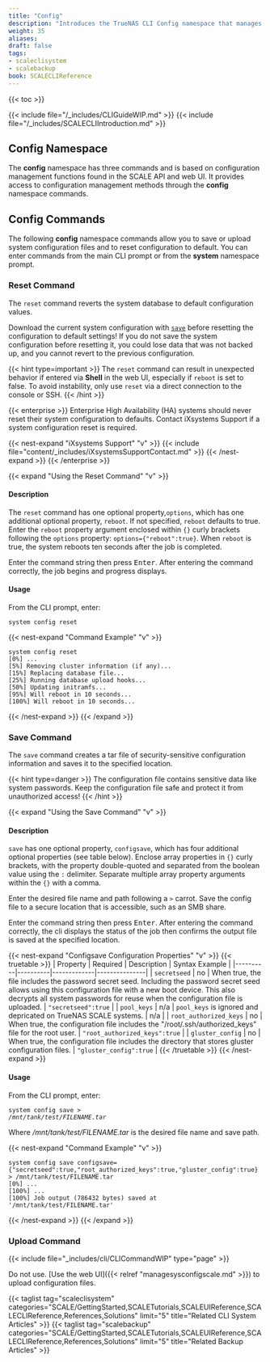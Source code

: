 ```yaml
---
title: "Config"
description: "Introduces the TrueNAS CLI Config namespace that manages general configuration related settings found in the API and web UI."
weight: 35
aliases:
draft: false
tags:
- scaleclisystem
- scalebackup
book: SCALECLIReference
---
```


{{< toc >}}

{{< include file="/_includes/CLIGuideWIP.md" >}}
{{< include file="/_includes/SCALECLIIntroduction.md" >}}

## Config Namespace
The **config** namespace has three commands and is based on configuration management functions found in the SCALE API and web UI.
It provides access to configuration management methods through the **config** namespace commands.

## Config Commands
The following **config** namespace commands allow you to save or upload system configuration files and to reset configuration to default.
You can enter commands from the main CLI prompt or from the **system** namespace prompt.

### Reset Command

The `reset` command reverts the system database to default configuration values.

Download the current system configuration with [`save`](#save-command) before resetting the configuration to default settings!
If you do not save the system configuration before resetting it, you could lose data that was not backed up, and you cannot revert to the previous configuration.

{{< hint type=important >}}
The `reset` command can result in unexpected behavior if entered via **Shell** in the web UI, especially if `reboot` is set to false.
To avoid instability, only use `reset` via a direct connection to the console or SSH.
{{< /hint >}}

{{< enterprise >}}
Enterprise High Availability (HA) systems should never reset their system configuration to defaults.
Contact iXsystems Support if a system configuration reset is required.

{{< nest-expand "iXsystems Support" "v" >}}
{{< include file="content/_includes/iXsystemsSupportContact.md" >}}
{{< /nest-expand >}}
{{< /enterprise >}}

{{< expand "Using the Reset Command" "v" >}}

#### Description

The `reset` command has one optional property,`options`, which has one additional optional property, `reboot`. If not specified, `reboot` defaults to true.
Enter the `reboot` property argument enclosed within `{}` curly brackets following the `options` property: `options={"reboot":true}`. When `reboot` is true, the system reboots ten seconds after the job is completed.
<!-- https://ixsystems.atlassian.net/browse/NAS-123857 addresses instability resulting from this command when entered as a non-root user via the Web UI. This section may need updating based on any action taken there. -->

Enter the command string then press <kbd>Enter</kbd>.
After entering the command correctly, the job begins and progress displays.

#### Usage

From the CLI prompt, enter:

`system config reset`


{{< nest-expand "Command Example" "v" >}}
```
system config reset 
[0%] ...
[5%] Removing cluster information (if any)...
[15%] Replacing database file...
[25%] Running database upload hooks...
[50%] Updating initramfs...
[95%] Will reboot in 10 seconds...
[100%] Will reboot in 10 seconds...
```
{{< /nest-expand >}}
{{< /expand >}}

### Save Command

The `save` command creates a tar file of security-sensitive configuration information and saves it to the specified location.

{{< hint type=danger >}}
The configuration file contains sensitive data like system passwords.
Keep the configuration file safe and protect it from unauthorized access!
{{< /hint >}}

{{< expand "Using the Save Command" "v" >}}

#### Description

`save` has one optional property, `configsave`, which has four additional optional properties (see table below).
Enclose array properties in `{}` curly brackets, with the property double-quoted and separated from the boolean value using the `:` delimiter.
Separate multiple array property arguments within the `{}` with a comma.

Enter the desired file name and path following a `>` carrot. Save the config file to a secure location that is accessible, such as an SMB share.

Enter the command string then press <kbd>Enter</kbd>.
After entering the command correctly, the cli displays the status of the job then confirms the output file is saved at the specified location.

{{< nest-expand "Configsave Configuration Properties" "v" >}}
{{< truetable >}}
| Property | Required | Description | Syntax Example |
|----------|----------|-------------|---------------|
| `secretseed` | no | When true, the file includes the password secret seed. Including the password secret seed allows using this configuration file with a new boot device. This also decrypts all system passwords for reuse when the configuration file is uploaded. | `"secretseed":true` |
| `pool_keys` | n/a | `pool_keys` is ignored and depricated on TrueNAS SCALE systems. | n/a |
| `root_authorized_keys` | no | When true, the configuration file includes the "/root/.ssh/authorized_keys" file for the root user. | `"root_authorized_keys":true` |
| `gluster_config` | no | When true, the configuration file includes the directory that stores gluster configuration files. | `"gluster_config":true` |
{{< /truetable >}}
{{< /nest-expand >}}

#### Usage

From the CLI prompt, enter:

<code>system config save > <i>/mnt/tank/test/FILENAME.tar</i></code>

Where */mnt/tank/test/FILENAME.tar* is the desired file name and save path.

{{< nest-expand "Command Example" "v" >}}
```
system config save configsave={"secretseed":true,"root_authorized_keys":true,"gluster_config":true} > /mnt/tank/test/FILENAME.tar
[0%] ...
[100%] ...
[100%] Job output (786432 bytes) saved at '/mnt/tank/test/FILENAME.tar'
```
{{< /nest-expand >}}
{{< /expand >}}

### Upload Command

{{< include file="_includes/cli/CLICommandWIP" type="page" >}}

Do not use. [Use the web UI]({{< relref "managesysconfigscale.md" >}}) to upload configuration files.

{{< taglist tag="scaleclisystem" categories="SCALE/GettingStarted,SCALETutorials,SCALEUIReference,SCALECLIReference,References,Solutions" limit="5" title="Related CLI System Articles" >}}
{{< taglist tag="scalebackup" categories="SCALE/GettingStarted,SCALETutorials,SCALEUIReference,SCALECLIReference,References,Solutions" limit="5" title="Related Backup Articles" >}}
